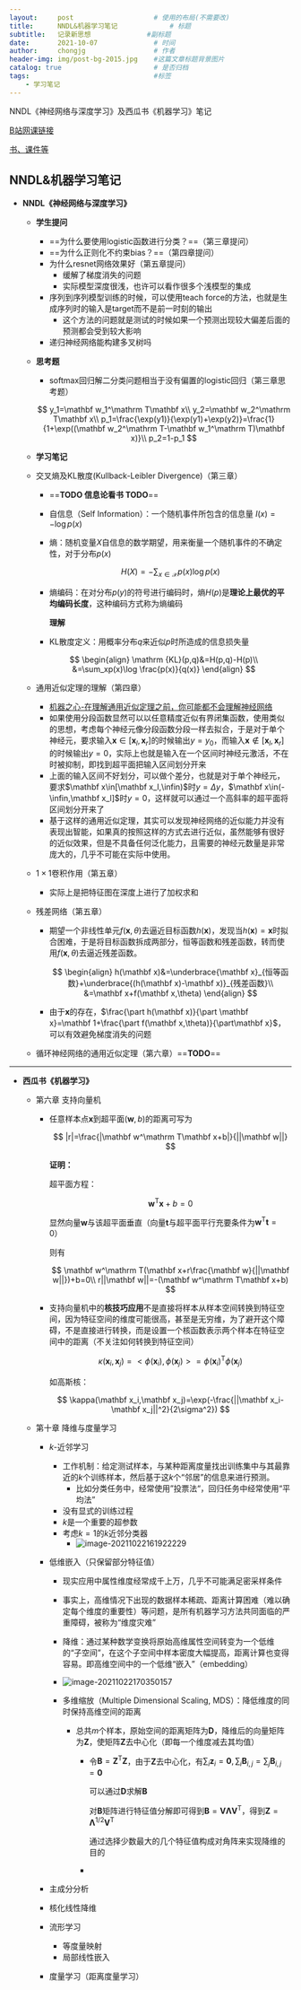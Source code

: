 ```yaml
---
layout:     post                    # 使用的布局(不需要改)
title:      NNDL&机器学习笔记             # 标题 
subtitle:   记录新思想              #副标题
date:       2021-10-07              # 时间
author:     chongjg                 # 作者
header-img: img/post-bg-2015.jpg    #这篇文章标题背景图片
catalog: true                       # 是否归档
tags:                               #标签
    - 学习笔记
---
```


NNDL《神经网络与深度学习》及西瓜书《机器学习》笔记  

[B站网课链接](https://www.bilibili.com/video/BV13b4y1177W?p=1)

[书、课件等](https://nndl.github.io/)

## NNDL&机器学习笔记

* **NNDL《神经网络与深度学习》**

  * **学生提问**

    * ==为什么要使用logistic函数进行分类？==（第三章提问）
    * ==为什么正则化不约束bias？==（第四章提问）
    * 为什么resnet网络效果好（第五章提问）
      * 缓解了梯度消失的问题
      * 实际模型深度很浅，也许可以看作很多个浅模型的集成
    * 序列到序列模型训练的时候，可以使用teach force的方法，也就是生成序列时的输入是target而不是前一时刻的输出
      * 这个方法的问题就是测试的时候如果一个预测出现较大偏差后面的预测都会受到较大影响
    * 递归神经网络能构建多叉树吗

    

  * **思考题**

    * $\mathrm{softmax}$回归解二分类问题相当于没有偏置的$\mathrm{logistic}$回归（第三章思考题）

    
    $$
    y_1=\mathbf w_1^\mathrm T\mathbf x\\
    y_2=\mathbf w_2^\mathrm T\mathbf x\\
    p_1=\frac{\exp(y1)}{\exp(y1)+\exp(y2)}=\frac{1}{1+\exp((\mathbf w_2^\mathrm T-\mathbf w_1^\mathrm T)\mathbf x)}\\
    p_2=1-p_1
    $$
    
  * **学习笔记**

  * 交叉熵及KL散度(Kullback-Leibler Divergence)（第三章）

    * ==**TODO 信息论看书 TODO**==

    * 自信息（Self Information）：一个随机事件所包含的信息量 $I(x)=-\log p(x)$

    * 熵：随机变量$X$自信息的数学期望，用来衡量一个随机事件的不确定性，对于分布$p(x)$

      
      $$
      H(X)=-\sum_{x\in \mathcal X}p(x)\log p(x)
      $$
      
    * 熵编码：在对分布$p(y)$的符号进行编码时，熵$H(p)$是**理论上最优的平均编码长度**，这种编码方式称为熵编码
    
      **理解**
    
      
    
    * KL散度定义：用概率分布$q$来近似$p$时所造成的信息损失量
    

    $$
    \begin{align}
    \mathrm {KL}(p,q)&=H(p,q)-H(p)\\
    &=\sum_xp(x)\log \frac{p(x)}{q(x)}
    \end{align}
    $$
    
  * 通用近似定理的理解（第四章）

    * [机器之心-在理解通用近似定理之前，你可能都不会理解神经网络](https://www.jiqizhixin.com/articles/2021-09-07-6)
    * 如果使用分段函数显然可以以任意精度近似有界闭集函数，使用类似的思想，考虑每个神经元像分段函数分段一样去拟合，于是对于单个神经元，要求输入$\mathbf x\in[\mathbf x_l,\mathbf x_r]$的时候输出$y=y_0$，而输入$\mathbf x\notin[\mathbf x_l,\mathbf x_r]$的时候输出$y=0$，实际上也就是输入在一个区间时神经元激活，不在时被抑制，即找到超平面把输入区间划分开来
    * 上面的输入区间不好划分，可以做个差分，也就是对于单个神经元，要求$\mathbf x\in[\mathbf x_l,\infin)$时$y=\Delta y$，$\mathbf x\in(-\infin,\mathbf x_l]$时$y=0$，这样就可以通过一个高斜率的超平面将区间划分开来了
    * 基于这样的通用近似定理，其实可以发现神经网络的近似能力并没有表现出智能，如果真的按照这样的方式去进行近似，虽然能够有很好的近似效果，但是不具备任何泛化能力，且需要的神经元数量是非常庞大的，几乎不可能在实际中使用。
    
  * $1\times 1$卷积作用（第五章）

    * 实际上是把特征图在深度上进行了加权求和

  * 残差网络（第五章）

    * 期望一个非线性单元$f(\mathbf x,\theta)$去逼近目标函数$h(\mathbf x)$，发现当$h(\mathbf x)=\mathbf x$时拟合困难，于是将目标函数拆成两部分，恒等函数和残差函数，转而使用$f(\mathbf x,\theta)$去逼近残差函数。

      
      $$
      \begin{align}
      h(\mathbf x)&=\underbrace{\mathbf x}_{恒等函数}+\underbrace{(h(\mathbf x)-\mathbf x)}_{残差函数}\\
      &=\mathbf x+f(\mathbf x,\theta)
      \end{align}
      $$
      
    * 由于$\mathbf x$的存在，$\frac{\part h(\mathbf x)}{\part \mathbf x}=\mathbf 1+\frac{\part f(\mathbf x,\theta)}{\part\mathbf x}$，可以有效避免梯度消失的问题
    
  * 循环神经网络的通用近似定理（第六章）==**TODO**==



---

* **西瓜书《机器学习》**

  * 第六章 支持向量机

    * 任意样本点$\mathbf x$到超平面$(\mathbf w,b)$的距离可写为
      
      
      $$
      |r|=\frac{|\mathbf w^\mathrm T\mathbf x+b|}{||\mathbf w||}
      $$
      
      
      **证明：**
      
      超平面方程：

      
      $$
      \mathbf w ^\mathrm T\mathbf x+b=0
      $$
      
      
      显然向量$\mathbf w$与该超平面垂直（向量$\mathbf t$与超平面平行充要条件为$\mathbf w^\mathrm T\mathbf t=0$）
      
      则有
      
      
      $$
      \mathbf w^\mathrm T(\mathbf x+r\frac{\mathbf w}{||\mathbf w||})+b=0\\
      r||\mathbf w||=-(\mathbf w^\mathrm T\mathbf x+b)
      $$
      
      
      
    * 支持向量机中的**核技巧应用**不是直接将样本从样本空间转换到特征空间，因为特征空间的维度可能很高，甚至是无穷维，为了避开这个障碍，不是直接进行转换，而是设置一个核函数表示两个样本在特征空间中的距离（不关注如何转换到特征空间）
      
      
      $$
      \kappa(\mathbf x_i,\mathbf x_j)=<\phi(\mathbf x_i),\phi(\mathbf x_j)>=\phi(\mathbf x_i)^\mathrm T\phi(\mathbf x_j)
      $$
      
      
      如高斯核：
    
      
      $$
      \kappa(\mathbf x_i,\mathbf x_j)=\exp(-\frac{||\mathbf x_i-\mathbf x_j||^2}{2\sigma^2})
      $$
      
    
  * 第十章 降维与度量学习

    * $k$-近邻学习

      * 工作机制：给定测试样本，与某种距离度量找出训练集中与其最靠近的$k$个训练样本，然后基于这$k$个“邻居”的信息来进行预测。
        * 比如分类任务中，经常使用”投票法“，回归任务中经常使用“平均法”
      * 没有显式的训练过程
      * $k$是一个重要的超参数
      * 考虑$k=1$的$k$近邻分类器
        * ![image-20211022161922229](C:\Users\chongjg\AppData\Roaming\Typora\typora-user-images\image-20211022161922229.png)

    * 低维嵌入（只保留部分特征值）

      * 现实应用中属性维度经常成千上万，几乎不可能满足密采样条件

      * 事实上，高维情况下出现的数据样本稀疏、距离计算困难（难以确定每个维度的重要性）等问题，是所有机器学习方法共同面临的严重障碍，被称为“维度灾难”

      * 降维：通过某种数学变换将原始高维属性空间转变为一个低维的“子空间”，在这个子空间中样本密度大幅提高，距离计算也变得容易。即高维空间中的一个低维“嵌入”（embedding）

      * ![image-20211022170350157](C:\Users\chongjg\AppData\Roaming\Typora\typora-user-images\image-20211022170350157.png)

      * 多维缩放（Multiple Dimensional Scaling, MDS）：降低维度的同时保持高维空间的距离

        * 总共$m$个样本，原始空间的距离矩阵为$\mathbf D$，降维后的向量矩阵为$\mathbf Z$，使矩阵$\mathbf Z$去中心化（即每一个维度减去其均值）

          * 令$\mathbf B=\mathbf Z^\mathrm T\mathbf Z$，由于$\mathbf Z$去中心化，有$\sum_i \mathbf z_i=\mathbf 0, \sum_i \mathbf B_{i,j}=\sum_j\mathbf B_{i,j}=\mathbf 0$

            可以通过$\mathbf D$求解$\mathbf B$

            对$\mathbf B$矩阵进行特征值分解即可得到$\mathbf B=\mathbf {V\Lambda V}^\mathrm T$，得到$\mathbf Z=\mathbf \Lambda^{1/2}\mathbf V^\mathrm T$

            通过选择少数最大的几个特征值构成对角阵来实现降维的目的

          * 

    * 主成分分析

    * 核化线性降维

    * 流形学习
      * 等度量映射
      * 局部线性嵌入
      
    * 度量学习（距离度量学习）
